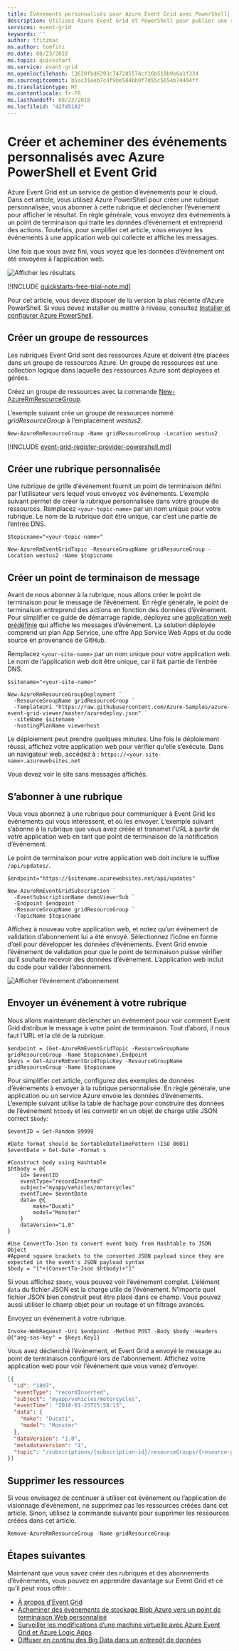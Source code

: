 ```yaml
---
title: Événements personnalisés pour Azure Event Grid avec PowerShell| Microsoft Docs
description: Utilisez Azure Event Grid et PowerShell pour publier une rubrique et pour vous abonner à cet événement.
services: event-grid
keywords: ''
author: tfitzmac
ms.author: tomfitz
ms.date: 08/23/2018
ms.topic: quickstart
ms.service: event-grid
ms.openlocfilehash: 13620fbd6393c747285574cf16b519b9b6a1f324
ms.sourcegitcommit: b5ac31eeb7c4f9be584bb0f7d55c5654b74404ff
ms.translationtype: HT
ms.contentlocale: fr-FR
ms.lasthandoff: 08/23/2018
ms.locfileid: "42745182"
---
```

# <a name="create-and-route-custom-events-with-azure-powershell-and-event-grid"></a>Créer et acheminer des événements personnalisés avec Azure PowerShell et Event Grid

Azure Event Grid est un service de gestion d’événements pour le cloud. Dans cet article, vous utilisez Azure PowerShell pour créer une rubrique personnalisée, vous abonner à cette rubrique et déclencher l’événement pour afficher le résultat. En règle générale, vous envoyez des événements à un point de terminaison qui traite les données d’événement et entreprend des actions. Toutefois, pour simplifier cet article, vous envoyez les événements à une application web qui collecte et affiche les messages.

Une fois que vous avez fini, vous voyez que les données d’événement ont été envoyées à l’application web.

![Afficher les résultats](./media/custom-event-quickstart-powershell/view-result.png)

[!INCLUDE [quickstarts-free-trial-note.md](../../includes/quickstarts-free-trial-note.md)]

Pour cet article, vous devez disposer de la version la plus récente d’Azure PowerShell. Si vous devez installer ou mettre à niveau, consultez [Installer et configurer Azure PowerShell](/powershell/azure/install-azurerm-ps).

## <a name="create-a-resource-group"></a>Créer un groupe de ressources

Les rubriques Event Grid sont des ressources Azure et doivent être placées dans un groupe de ressources Azure. Un groupe de ressources est une collection logique dans laquelle des ressources Azure sont déployées et gérées.

Créez un groupe de ressources avec la commande [New-AzureRmResourceGroup](/powershell/module/azurerm.resources/new-azurermresourcegroup).

L’exemple suivant crée un groupe de ressources nommé *gridResourceGroup* à l’emplacement *westus2*.

```powershell-interactive
New-AzureRmResourceGroup -Name gridResourceGroup -Location westus2
```

[!INCLUDE [event-grid-register-provider-powershell.md](../../includes/event-grid-register-provider-powershell.md)]

## <a name="create-a-custom-topic"></a>Créer une rubrique personnalisée

Une rubrique de grille d’événement fournit un point de terminaison défini par l’utilisateur vers lequel vous envoyez vos événements. L’exemple suivant permet de créer la rubrique personnalisée dans votre groupe de ressources. Remplacez `<your-topic-name>` par un nom unique pour votre rubrique. Le nom de la rubrique doit être unique, car c’est une partie de l’entrée DNS.

```powershell-interactive
$topicname="<your-topic-name>"

New-AzureRmEventGridTopic -ResourceGroupName gridResourceGroup -Location westus2 -Name $topicname
```

## <a name="create-a-message-endpoint"></a>Créer un point de terminaison de message

Avant de nous abonner à la rubrique, nous allons créer le point de terminaison pour le message de l’événement. En règle générale, le point de terminaison entreprend des actions en fonction des données d’événement. Pour simplifier ce guide de démarrage rapide, déployez une [application web prédéfinie](https://github.com/Azure-Samples/azure-event-grid-viewer) qui affiche les messages d’événement. La solution déployée comprend un plan App Service, une offre App Service Web Apps et du code source en provenance de GitHub.

Remplacez `<your-site-name>` par un nom unique pour votre application web. Le nom de l’application web doit être unique, car il fait partie de l’entrée DNS.

```powershell-interactive
$sitename="<your-site-name>"

New-AzureRmResourceGroupDeployment `
  -ResourceGroupName gridResourceGroup `
  -TemplateUri "https://raw.githubusercontent.com/Azure-Samples/azure-event-grid-viewer/master/azuredeploy.json" `
  -siteName $sitename `
  -hostingPlanName viewerhost
```

Le déploiement peut prendre quelques minutes. Une fois le déploiement réussi, affichez votre application web pour vérifier qu’elle s’exécute. Dans un navigateur web, accédez à : `https://<your-site-name>.azurewebsites.net`

Vous devez voir le site sans messages affichés.

## <a name="subscribe-to-a-topic"></a>S’abonner à une rubrique

Vous vous abonnez à une rubrique pour communiquer à Event Grid les événements qui vous intéressent, et où les envoyer. L’exemple suivant s’abonne à la rubrique que vous avez créée et transmet l’URL à partir de votre application web en tant que point de terminaison de la notification d’événement.

Le point de terminaison pour votre application web doit inclure le suffixe `/api/updates/`.

```powershell-interactive
$endpoint="https://$sitename.azurewebsites.net/api/updates"

New-AzureRmEventGridSubscription `
  -EventSubscriptionName demoViewerSub `
  -Endpoint $endpoint `
  -ResourceGroupName gridResourceGroup `
  -TopicName $topicname
```

Affichez à nouveau votre application web, et notez qu’un événement de validation d’abonnement lui a été envoyé. Sélectionnez l’icône en forme d’œil pour développer les données d’événements. Event Grid envoie l’événement de validation pour que le point de terminaison puisse vérifier qu’il souhaite recevoir des données d’événement. L’application web inclut du code pour valider l’abonnement.

![Afficher l’événement d’abonnement](./media/custom-event-quickstart-powershell/view-subscription-event.png)

## <a name="send-an-event-to-your-topic"></a>Envoyer un événement à votre rubrique

Nous allons maintenant déclencher un événement pour voir comment Event Grid distribue le message à votre point de terminaison. Tout d’abord, il nous faut l’URL et la clé de la rubrique.

```powershell-interactive
$endpoint = (Get-AzureRmEventGridTopic -ResourceGroupName gridResourceGroup -Name $topicname).Endpoint
$keys = Get-AzureRmEventGridTopicKey -ResourceGroupName gridResourceGroup -Name $topicname
```

Pour simplifier cet article, configurez des exemples de données d’événements à envoyer à la rubrique personnalisée. En règle générale, une application ou un service Azure envoie les données d’événements. L’exemple suivant utilise la table de hachage pour construire des données de l’événement `htbody` et les convertir en un objet de charge utile JSON correct `$body`:

```powershell-interactive
$eventID = Get-Random 99999

#Date format should be SortableDateTimePattern (ISO 8601)
$eventDate = Get-Date -Format s

#Construct body using Hashtable
$htbody = @{
    id= $eventID
    eventType="recordInserted"
    subject="myapp/vehicles/motorcycles"
    eventTime= $eventDate   
    data= @{
        make="Ducati"
        model="Monster"
    }
    dataVersion="1.0"
}

#Use ConvertTo-Json to convert event body from Hashtable to JSON Object
#Append square brackets to the converted JSON payload since they are expected in the event's JSON payload syntax
$body = "["+(ConvertTo-Json $htbody)+"]"
```

Si vous affichez `$body`, vous pouvez voir l’événement complet. L’élément `data` du fichier JSON est la charge utile de l’événement. N’importe quel fichier JSON bien construit peut être placé dans ce champ. Vous pouvez aussi utiliser le champ objet pour un routage et un filtrage avancés.

Envoyez un événement à votre rubrique.

```powershell-interactive
Invoke-WebRequest -Uri $endpoint -Method POST -Body $body -Headers @{"aeg-sas-key" = $keys.Key1}
```

Vous avez déclenché l’événement, et Event Grid a envoyé le message au point de terminaison configuré lors de l’abonnement. Affichez votre application web pour voir l’événement que vous venez d’envoyer.

```json
[{
  "id": "1807",
  "eventType": "recordInserted",
  "subject": "myapp/vehicles/motorcycles",
  "eventTime": "2018-01-25T15:58:13",
  "data": {
    "make": "Ducati",
    "model": "Monster"
  },
  "dataVersion": "1.0",
  "metadataVersion": "1",
  "topic": "/subscriptions/{subscription-id}/resourceGroups/{resource-group}/providers/Microsoft.EventGrid/topics/{topic}"
}]
```

## <a name="clean-up-resources"></a>Supprimer les ressources

Si vous envisagez de continuer à utiliser cet événement ou l’application de visionnage d’évènement, ne supprimez pas les ressources créées dans cet article. Sinon, utilisez la commande suivante pour supprimer les ressources créées dans cet article.

```powershell
Remove-AzureRmResourceGroup -Name gridResourceGroup
```

## <a name="next-steps"></a>Étapes suivantes

Maintenant que vous savez créer des rubriques et des abonnements d’événements, vous pouvez en apprendre davantage sur Event Grid et ce qu’il peut vous offrir :

- [À propos d’Event Grid](overview.md)
- [Acheminer des événements de stockage Blob Azure vers un point de terminaison Web personnalisé ](../storage/blobs/storage-blob-event-quickstart.md?toc=%2fazure%2fevent-grid%2ftoc.json)
- [Surveiller les modifications d’une machine virtuelle avec Azure Event Grid et Azure Logic Apps](monitor-virtual-machine-changes-event-grid-logic-app.md)
- [Diffuser en continu des Big Data dans un entrepôt de données](event-grid-event-hubs-integration.md)
